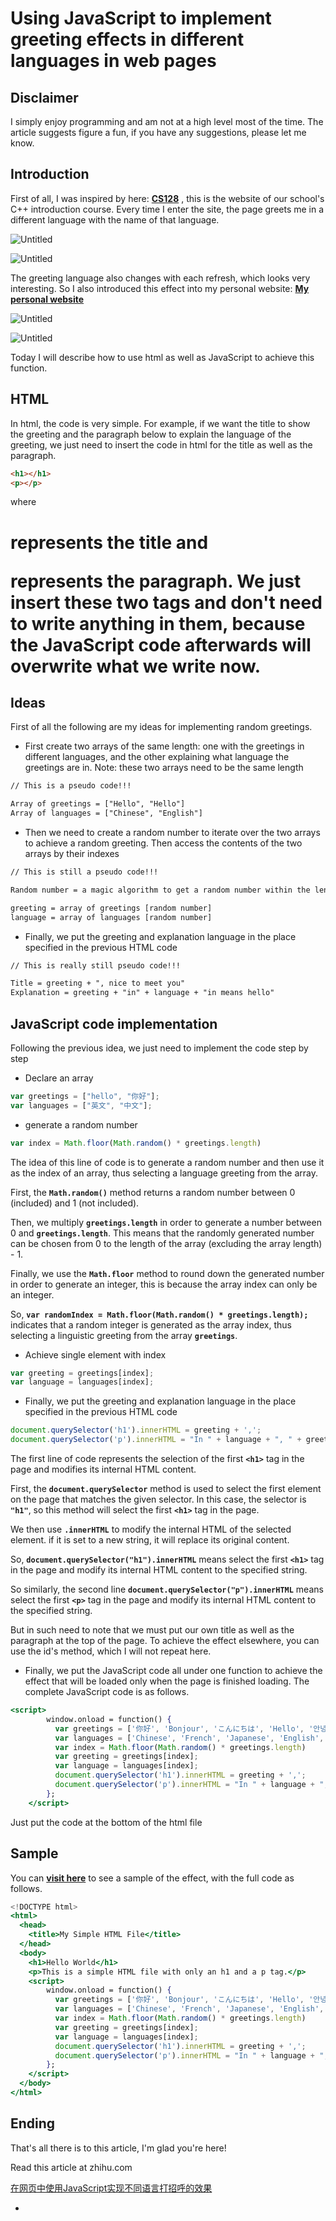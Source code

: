 # Using JavaScript to implement greeting effects in different languages in web pages

## Disclaimer

I simply enjoy programming and am not at a high level most of the time. The article suggests figure a fun, if you have any suggestions, please let me know.

## Introduction

First of all, I was inspired by here: [**CS128**](https://cs128.org) , this is the website of our school's C++ introduction course. Every time I enter the site, the page greets me in a different language with the name of that language.

![Untitled](Using%20JavaScript%20to%20implement%20greeting%20effects%20in%20%20580a630c0f4d47c7ac50e3165f24943c/Untitled.png)

![Untitled](Using%20JavaScript%20to%20implement%20greeting%20effects%20in%20%20580a630c0f4d47c7ac50e3165f24943c/Untitled%201.png)

The greeting language also changes with each refresh, which looks very interesting. So I also introduced this effect into my personal website: [**My personal website**](https://www.haozheli.com)

![Untitled](Using%20JavaScript%20to%20implement%20greeting%20effects%20in%20%20580a630c0f4d47c7ac50e3165f24943c/Untitled%202.png)

![Untitled](Using%20JavaScript%20to%20implement%20greeting%20effects%20in%20%20580a630c0f4d47c7ac50e3165f24943c/Untitled%203.png)

Today I will describe how to use html as well as JavaScript to achieve this function.

## HTML

In html, the code is very simple. For example, if we want the title to show the greeting and the paragraph below to explain the language of the greeting, we just need to insert the code in html for the title as well as the paragraph.

```html
<h1></h1>
<p></p>
```

where <h1> represents the title and <p> represents the paragraph. We just insert these two tags and don't need to write anything in them, because the JavaScript code afterwards will overwrite what we write now.

## Ideas

First of all the following are my ideas for implementing random greetings.

- First create two arrays of the same length: one with the greetings in different languages, and the other explaining what language the greetings are in. Note: these two arrays need to be the same length

```html
// This is a pseudo code!!!

Array of greetings = ["Hello", "Hello"]
Array of languages = ["Chinese", "English"]
```

- Then we need to create a random number to iterate over the two arrays to achieve a random greeting. Then access the contents of the two arrays by their indexes

```html
// This is still a pseudo code!!!

Random number = a magic algorithm to get a random number within the length of a list

greeting = array of greetings [random number]
language = array of languages [random number]
```

- Finally, we put the greeting and explanation language in the place specified in the previous HTML code

```html
// This is really still pseudo code!!!

Title = greeting + ", nice to meet you"
Explanation = greeting + "in" + language + "in means hello"
```

## JavaScript code implementation

Following the previous idea, we just need to implement the code step by step

- Declare an array

```jsx
var greetings = ["hello", "你好"];
var languages = ["英文", "中文"];
```

- generate a random number

```jsx
var index = Math.floor(Math.random() * greetings.length)
```

The idea of this line of code is to generate a random number and then use it as the index of an array, thus selecting a language greeting from the array.

First, the **`Math.random()`** method returns a random number between 0 (included) and 1 (not included).

Then, we multiply **`greetings.length`** in order to generate a number between 0 and **`greetings.length`**. This means that the randomly generated number can be chosen from 0 to the length of the array (excluding the array length) - 1.

Finally, we use the **`Math.floor`** method to round down the generated number in order to generate an integer, this is because the array index can only be an integer.

So, **`var randomIndex = Math.floor(Math.random() * greetings.length);`** indicates that a random integer is generated as the array index, thus selecting a linguistic greeting from the array **`greetings`**.

- Achieve single element with index

```jsx
var greeting = greetings[index];
var language = languages[index];
```

- Finally, we put the greeting and explanation language in the place specified in the previous HTML code

```jsx
document.querySelector('h1').innerHTML = greeting + ',';
document.querySelector('p').innerHTML = "In " + language + ", " + greeting + " means hello!";
```

The first line of code represents the selection of the first **`<h1>`** tag in the page and modifies its internal HTML content.

First, the **`document.querySelector`** method is used to select the first element on the page that matches the given selector. In this case, the selector is **`"h1"`**, so this method will select the first **`<h1>`** tag in the page.

We then use **`.innerHTML`** to modify the internal HTML of the selected element. if it is set to a new string, it will replace its original content.

So, **`document.querySelector("h1").innerHTML`** means select the first **`<h1>`** tag in the page and modify its internal HTML content to the specified string.

So similarly, the second line **`document.querySelector("p").innerHTML`** means select the first **`<p>`** tag in the page and modify its internal HTML content to the specified string.

But in such need to note that we must put our own title as well as the paragraph at the top of the page. To achieve the effect elsewhere, you can use the id's method, which I will not repeat here.

- Finally, we put the JavaScript code all under one function to achieve the effect that will be loaded only when the page is finished loading. The complete JavaScript code is as follows.

```jsx
<script>
        window.onload = function() {
          var greetings = ['你好', 'Bonjour', 'こんにちは', 'Hello', '안녕하세요', 'Здравствуйте', 'Aloha', 'Hallo', 'chào', 'Ciao', 'Hola'];
          var languages = ['Chinese', 'French', 'Japanese', 'English', 'Korean', 'Russian', 'Hawaiian', 'German', 'Vietnamese', 'Italian', 'Spanish']
          var index = Math.floor(Math.random() * greetings.length)
          var greeting = greetings[index];
          var language = languages[index];
          document.querySelector('h1').innerHTML = greeting + ',';
          document.querySelector('p').innerHTML = "In " + language + ", " + greeting + " means hello!";
        };
    </script>
```

Just put the code at the bottom of the html file

## Sample

You can [**visit here**](https://www.haozheli.com/blogs/greetingsSample.html) to see a sample of the effect, with the full code as follows.

```jsx
<!DOCTYPE html>
<html>
  <head>
    <title>My Simple HTML File</title>
  </head>
  <body>
    <h1>Hello World</h1>
    <p>This is a simple HTML file with only an h1 and a p tag.</p>
    <script>
        window.onload = function() {
          var greetings = ['你好', 'Bonjour', 'こんにちは', 'Hello', '안녕하세요', 'Здравствуйте', 'Aloha', 'Hallo', 'chào', 'Ciao', 'Hola'];
          var languages = ['Chinese', 'French', 'Japanese', 'English', 'Korean', 'Russian', 'Hawaiian', 'German', 'Vietnamese', 'Italian', 'Spanish']
          var index = Math.floor(Math.random() * greetings.length)
          var greeting = greetings[index];
          var language = languages[index];
          document.querySelector('h1').innerHTML = greeting + ',';
          document.querySelector('p').innerHTML = "In " + language + ", " + greeting + " means hello!";
        };
    </script>
  </body>
</html>
```

## Ending

That's all there is to this article, I'm glad you're here!

Read this article at zhihu.com

[在网页中使用JavaScript实现不同语言打招呼的效果](https://zhuanlan.zhihu.com/p/604068472)

-